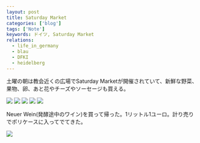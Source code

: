 ```yaml
---
layout: post
title: Saturday Market
categories: ['blog']
tags: ['Note']
keywords: ドイツ, Saturday Market
relations:
  - life_in_germany
  - blau
  - DFKI
  - heidelberg
---
```


土曜の朝は教会近くの広場でSaturday Marketが開催されていて、新鮮な野菜、果物、卵、あと花やチーズやソーセージも買える。

<img src="/img/blog_2013-10-12%2010.09.34.jpg" class="image-on-frame image-fade">

<img src="/img/blog_2013-10-12%2010.12.03.jpg" class="image-on-frame image-fade">

<img src="/img/blog_2013-10-12%2010.17.08.jpg" class="image-on-frame image-fade">

<img src="/img/blog_2013-10-12%2010.06.51.jpg" class="image-on-frame image-fade">

<img src="/img/blog_2013-10-12%2010.05.41.jpg" class="image-on-frame image-fade">

Neuer Wein(発酵途中のワイン)を買って帰った。1リットル1ユーロ。計り売りでポリケースに入ってでてきた。

<img src="/img/blog_2013-10-12%2011.40.40.jpg" class="image-on-frame-small image-fade">
